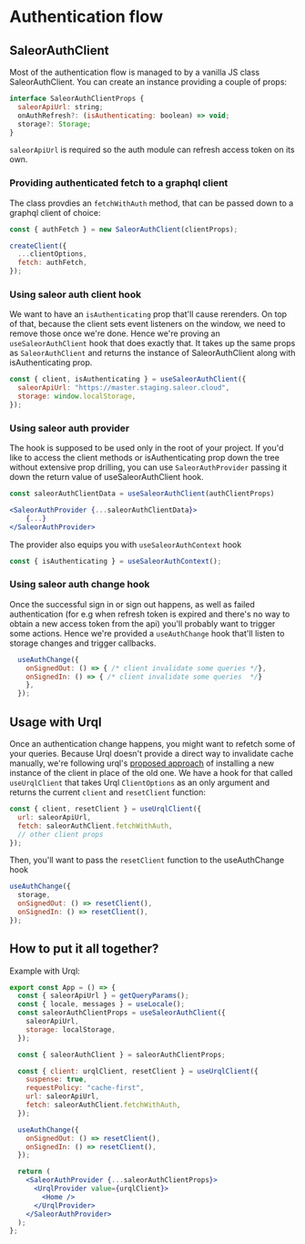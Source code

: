 # Authentication flow

## SaleorAuthClient

Most of the authentication flow is managed to by a vanilla JS class SaleorAuthClient. You can create an instance providing a couple of props:

```javascript
interface SaleorAuthClientProps {
  saleorApiUrl: string;
  onAuthRefresh?: (isAuthenticating: boolean) => void;
  storage?: Storage;
}
```

`saleorApiUrl` is required so the auth module can refresh access token on its own.

### Providing authenticated fetch to a graphql client

The class provdies an `fetchWithAuth` method, that can be passed down to a graphql client of choice:

```javascript
const { authFetch } = new SaleorAuthClient(clientProps);

createClient({
  ...clientOptions,
  fetch: authFetch,
});
```

### Using saleor auth client hook

We want to have an `isAuthenticating` prop that'll cause rerenders. On top of that, because the client sets event listeners on the window, we need to remove those once we're done. Hence we're proving an `useSaleorAuthClient` hook that does exactly that. It takes up the same props as `SaleorAuthClient` and returns the instance of SaleorAuthClient along with isAuthenticating prop.

```javascript
const { client, isAuthenticating } = useSaleorAuthClient({
  saleorApiUrl: "https://master.staging.saleor.cloud",
  storage: window.localStorage,
});
```

### Using saleor auth provider

The hook is supposed to be used only in the root of your project. If you'd like to access the client methods or isAuthenticating prop down the tree without extensive prop drilling, you can use `SaleorAuthProvider` passing it down the return value of useSaleorAuthClient hook.

```jsx
const saleorAuthClientData = useSaleorAuthClient(authClientProps)

<SaleorAuthProvider {...saleorAuthClientData}>
    {...}
</SaleorAuthProvider>
```

The provider also equips you with `useSaleorAuthContext` hook

```javascript
const { isAuthenticating } = useSaleorAuthContext();
```

### Using saleor auth change hook

Once the successful sign in or sign out happens, as well as failed authentication (for e.g when refresh token is expired and there's no way to obtain a new access token from the api) you'll probably want to trigger some actions. Hence we're provided a `useAuthChange` hook that'll listen to storage changes and trigger callbacks.

```javascript
  useAuthChange({
    onSignedOut: () => { /* client invalidate some queries */},
    onSignedIn: () => { /* client invalidate some queries  */}
    },
  });
```

## Usage with Urql

Once an authentication change happens, you might want to refetch some of your queries. Because Urql doesn't provide a direct way to invalidate cache manually, we're following urql's [proposed approach](https://github.com/urql-graphql/urql/issues/297#issuecomment-501646761) of installing a new instance of the client in place of the old one. We have a hook for that called `useUrqlClient` that takes Urql `ClientOptions` as an only argument and returns the current `client` and `resetClient` function:

```javascript
const { client, resetClient } = useUrqlClient({
  url: saleorApiUrl,
  fetch: saleorAuthClient.fetchWithAuth,
  // other client props
});
```

Then, you'll want to pass the `resetClient` function to the useAuthChange hook

```javascript
useAuthChange({
  storage,
  onSignedOut: () => resetClient(),
  onSignedIn: () => resetClient(),
});
```

## How to put it all together?

Example with Urql:

```jsx
export const App = () => {
  const { saleorApiUrl } = getQueryParams();
  const { locale, messages } = useLocale();
  const saleorAuthClientProps = useSaleorAuthClient({
    saleorApiUrl,
    storage: localStorage,
  });

  const { saleorAuthClient } = saleorAuthClientProps;

  const { client: urqlClient, resetClient } = useUrqlClient({
    suspense: true,
    requestPolicy: "cache-first",
    url: saleorApiUrl,
    fetch: saleorAuthClient.fetchWithAuth,
  });

  useAuthChange({
    onSignedOut: () => resetClient(),
    onSignedIn: () => resetClient(),
  });

  return (
    <SaleorAuthProvider {...saleorAuthClientProps}>
      <UrqlProvider value={urqlClient}>
        <Home />
      </UrqlProvider>
    </SaleorAuthProvider>
  );
};
```
